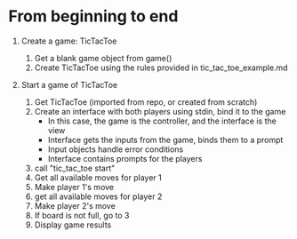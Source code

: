 # From beginning to end

1. Create a game: TicTacToe
    1. Get a blank game object from game()
    2. Create TicTacToe using the rules provided in tic_tac_toe_example.md

2. Start a game of TicTacToe
    1. Get TicTacToe (imported from repo, or created from scratch)
    2. Create an interface with both players using stdin, bind it to the game
        - In this case, the game is the controller, and the interface is the view
        - Interface gets the inputs from the game, binds them to a prompt
        - Input objects handle error conditions
        - Interface contains prompts for the players
    3. call "tic_tac_toe start"
    4. Get all available moves for player 1
    5. Make player 1's move
    6. get all available moves for player 2
    7. Make player 2's move
    8. If board is not full, go to 3
    9. Display game results 
